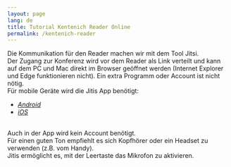 ```yaml
---
layout: page
lang: de
title: Tutorial Kentenich Reader Online
permalink: /kentenich-reader
---
```


Die Kommunikation für den Reader machen wir mit dem Tool Jitsi.
</br>
Der Zugang zur Konferenz wird vor dem Reader als Link verteilt und kann auf dem PC und Mac direkt im Browser geöffnet werden (Internet Explorer und Edge funktionieren nicht). Ein extra Programm oder Account ist nicht nötig.
</br>
Für mobile Geräte wird die Jitis App benötigt:

* [*Android*](https://play.google.com/store/apps/details?id=org.jitsi.meet&hl=en)
* [*iOS*](https://apps.apple.com/us/app/jitsi-meet/id1165103905)
</br>
Auch in der App wird kein Account benötigt.
</br>
Für einen guten Ton empfiehlt es sich Kopfhörer oder ein Headset zu verwenden (z.B. vom Handy).
</br>
Jitis ermöglicht es, mit der Leertaste das Mikrofon zu aktivieren.
